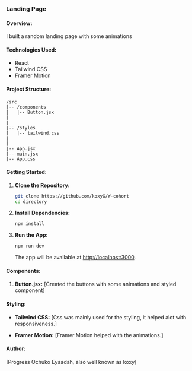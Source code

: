 
### Landing Page

#### Overview:

I built a random landing page with some animations

#### Technologies Used:

- React
- Tailwind CSS
- Framer Motion

#### Project Structure:

```plaintext
/src
|-- /components
|   |-- Button.jsx
|  
|
|-- /styles
|   |-- tailwind.css
|  
|
|-- App.jsx
|-- main.jsx
|-- App.css
```

#### Getting Started:

1. **Clone the Repository:**
   ```bash
   git clone https://github.com/koxyG/W-cohort
   cd directory
   ```

2. **Install Dependencies:**
   ```bash
   npm install
   ```

3. **Run the App:**
   ```bash
   npm run dev
   ```

   The app will be available at [http://localhost:3000](http://localhost:3000).

#### Components:

1. **Button.jsx:**
   [Created the buttons with some animations and styled component]


  

#### Styling:

- **Tailwind CSS:**
  [Css  was mainly used for the styling, it helped alot with responsiveness.]

- **Framer Motion:**
  [Framer Motion helped with the animations.]



#### Author:

[Progress Ochuko Eyaadah, also well known as koxy]


